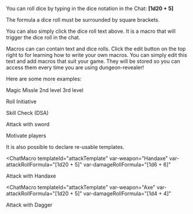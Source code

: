 You can roll dice by typing in the dice notation in the Chat:
<ChatMacro message="[1d20 + 5]">
  **[1d20 + 5]**
</ChatMacro>

The formula a dice roll must be surrounded by square brackets.

You can also simply click the dice roll text above. It is a macro that will trigger the dice roll in the chat.

Macros can can contain text and dice rolls. Click the edit button on the top right to for learning how to write your own macros.
You can simply edit this text and add macros that suit your game. They will be stored so you can access them every time you are using dungeon-revealer!

Here are some more examples:

<ChatMacro message="Magic Missle [(1d4 + 1) * 3]">Magic Missle</ChatMacro>
 <ChatMacro message="Magic Missle [(1d4 + 1) * 4]">2nd level</ChatMacro>
 <ChatMacro message="Magic Missle [(1d4 + 1) * 5]">3rd level</ChatMacro>

<ChatMacro message="Roll Initiative [1d20 + 5]">Roll Initiative</ChatMacro>

<ChatMacro message="Climb [1d20 + 5][1d20 + 5][1d20 + 5]">Skill Check (DSA)</ChatMacro>

<ChatMacro message="Attack Roll [1d20 + 5] with Sword does [1d8] slasing damage">Attack with sword</ChatMacro>

<ChatMacro message="Stab the unarmed from behind!">Motivate players</ChatMacro>

It is also possible to declare re-usable templates.

<Template id="attackTemplate">
  <Box>
    <BoxRow>
      **<span style="color:red">Attack with {{weapon}}</span>**
    </BoxRow>
    <BoxRow>
      <BoxColumn>
        Attack Roll
      </BoxColumn>
      <BoxColumn>
        {{attackRollFormula}}
      </BoxColumn>
    </BoxRow>
    <BoxRow>
      <BoxColumn>
        Damage
      </BoxColumn>
      <BoxColumn>
        {{damageRollFormula}}
      </BoxColumn>
    </BoxRow>
  </Box>
</Template>

<ChatMacro
  templateId="attackTemplate"
  var-weapon="Handaxe"
  var-attackRollFormula="[1d20 + 5]"
  var-damageRollFormula="[1d6 + 6]"
>
  Attack with Handaxe
</ChatMacro>

<ChatMacro
  templateId="attackTemplate"
  var-weapon="Axe"
  var-attackRollFormula="[1d20 + 5]"
  var-damageRollFormula="[1d4 + 4]"
>
  Attack with Dagger
</ChatMacro>

